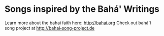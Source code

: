 # Songs inspired by the Bahá' Writings
Learn more about the bahai faith here: http://bahai.org
Check out bahá'í song project at http://bahai-song-project.de


